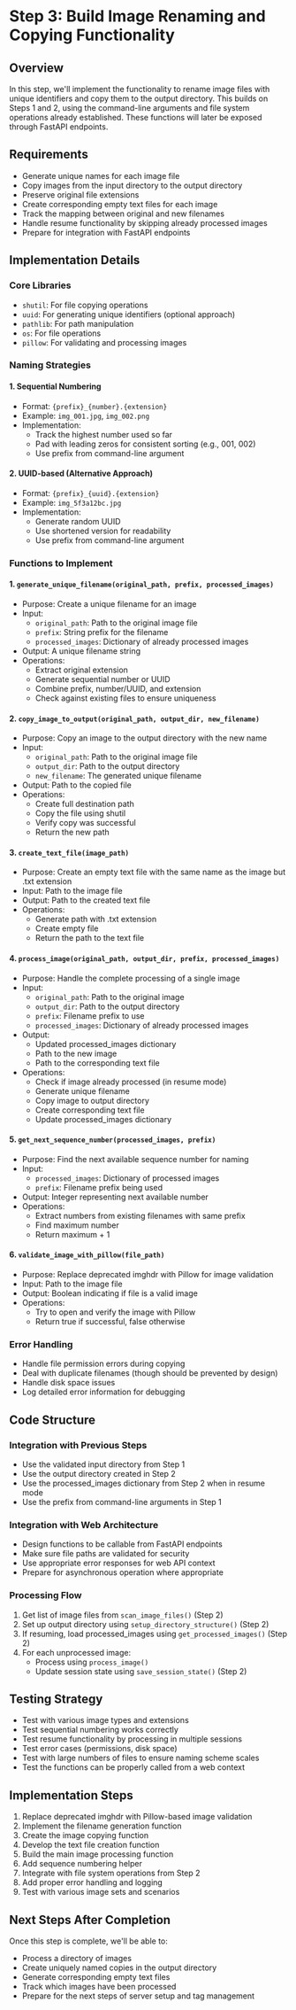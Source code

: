 # Step 3: Build Image Renaming and Copying Functionality

## Overview
In this step, we'll implement the functionality to rename image files with unique identifiers and copy them to the output directory. This builds on Steps 1 and 2, using the command-line arguments and file system operations already established. These functions will later be exposed through FastAPI endpoints.

## Requirements
- Generate unique names for each image file
- Copy images from the input directory to the output directory
- Preserve original file extensions
- Create corresponding empty text files for each image
- Track the mapping between original and new filenames
- Handle resume functionality by skipping already processed images
- Prepare for integration with FastAPI endpoints

## Implementation Details

### Core Libraries
- `shutil`: For file copying operations
- `uuid`: For generating unique identifiers (optional approach)
- `pathlib`: For path manipulation
- `os`: For file operations
- `pillow`: For validating and processing images

### Naming Strategies

#### 1. Sequential Numbering
- Format: `{prefix}_{number}.{extension}`
- Example: `img_001.jpg`, `img_002.png`
- Implementation:
  - Track the highest number used so far
  - Pad with leading zeros for consistent sorting (e.g., 001, 002)
  - Use prefix from command-line argument

#### 2. UUID-based (Alternative Approach)
- Format: `{prefix}_{uuid}.{extension}`
- Example: `img_5f3a12bc.jpg`
- Implementation:
  - Generate random UUID
  - Use shortened version for readability
  - Use prefix from command-line argument

### Functions to Implement

#### 1. `generate_unique_filename(original_path, prefix, processed_images)`
- Purpose: Create a unique filename for an image
- Input:
  - `original_path`: Path to the original image file
  - `prefix`: String prefix for the filename
  - `processed_images`: Dictionary of already processed images
- Output: A unique filename string
- Operations:
  - Extract original extension
  - Generate sequential number or UUID
  - Combine prefix, number/UUID, and extension
  - Check against existing files to ensure uniqueness

#### 2. `copy_image_to_output(original_path, output_dir, new_filename)`
- Purpose: Copy an image to the output directory with the new name
- Input:
  - `original_path`: Path to the original image file
  - `output_dir`: Path to the output directory
  - `new_filename`: The generated unique filename
- Output: Path to the copied file
- Operations:
  - Create full destination path
  - Copy the file using shutil
  - Verify copy was successful
  - Return the new path

#### 3. `create_text_file(image_path)`
- Purpose: Create an empty text file with the same name as the image but .txt extension
- Input: Path to the image file
- Output: Path to the created text file
- Operations:
  - Generate path with .txt extension
  - Create empty file
  - Return the path to the text file

#### 4. `process_image(original_path, output_dir, prefix, processed_images)`
- Purpose: Handle the complete processing of a single image
- Input:
  - `original_path`: Path to the original image
  - `output_dir`: Path to the output directory
  - `prefix`: Filename prefix to use
  - `processed_images`: Dictionary of already processed images
- Output:
  - Updated processed_images dictionary
  - Path to the new image
  - Path to the corresponding text file
- Operations:
  - Check if image already processed (in resume mode)
  - Generate unique filename
  - Copy image to output directory
  - Create corresponding text file
  - Update processed_images dictionary

#### 5. `get_next_sequence_number(processed_images, prefix)`
- Purpose: Find the next available sequence number for naming
- Input:
  - `processed_images`: Dictionary of processed images
  - `prefix`: Filename prefix being used
- Output: Integer representing next available number
- Operations:
  - Extract numbers from existing filenames with same prefix
  - Find maximum number
  - Return maximum + 1

#### 6. `validate_image_with_pillow(file_path)`
- Purpose: Replace deprecated imghdr with Pillow for image validation
- Input: Path to the image file
- Output: Boolean indicating if file is a valid image
- Operations:
  - Try to open and verify the image with Pillow
  - Return true if successful, false otherwise

### Error Handling
- Handle file permission errors during copying
- Deal with duplicate filenames (though should be prevented by design)
- Handle disk space issues
- Log detailed error information for debugging

## Code Structure

### Integration with Previous Steps
- Use the validated input directory from Step 1
- Use the output directory created in Step 2
- Use the processed_images dictionary from Step 2 when in resume mode
- Use the prefix from command-line arguments in Step 1

### Integration with Web Architecture
- Design functions to be callable from FastAPI endpoints
- Make sure file paths are validated for security
- Use appropriate error responses for web API context
- Prepare for asynchronous operation where appropriate

### Processing Flow
1. Get list of image files from `scan_image_files()` (Step 2)
2. Set up output directory using `setup_directory_structure()` (Step 2)
3. If resuming, load processed_images using `get_processed_images()` (Step 2)
4. For each unprocessed image:
   - Process using `process_image()`
   - Update session state using `save_session_state()` (Step 2)

## Testing Strategy
- Test with various image types and extensions
- Test sequential numbering works correctly
- Test resume functionality by processing in multiple sessions
- Test error cases (permissions, disk space)
- Test with large numbers of files to ensure naming scheme scales
- Test the functions can be properly called from a web context

## Implementation Steps
1. Replace deprecated imghdr with Pillow-based image validation
2. Implement the filename generation function
3. Create the image copying function
4. Develop the text file creation function
5. Build the main image processing function
6. Add sequence numbering helper
7. Integrate with file system operations from Step 2
8. Add proper error handling and logging
9. Test with various image sets and scenarios

## Next Steps After Completion
Once this step is complete, we'll be able to:
- Process a directory of images
- Create uniquely named copies in the output directory
- Generate corresponding empty text files
- Track which images have been processed
- Prepare for the next steps of server setup and tag management
